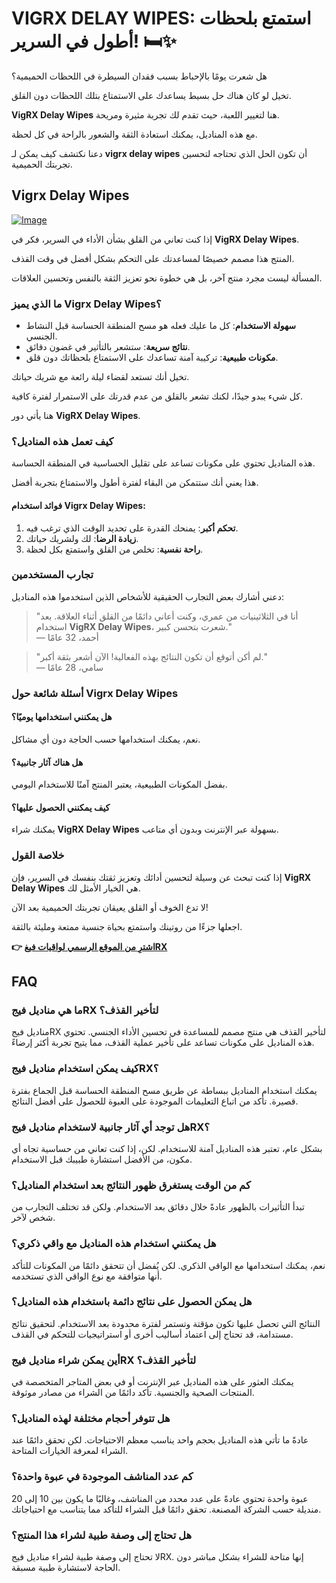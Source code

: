 # VIGRX DELAY WIPES: استمتع بلحظات أطول في السرير! 🛏️✨

هل شعرت يومًا بالإحباط بسبب فقدان السيطرة في اللحظات الحميمية؟ 

تخيل لو كان هناك حل بسيط يساعدك على الاستمتاع بتلك اللحظات دون القلق. 

**VigRX Delay Wipes** هنا لتغيير اللعبة، حيث تقدم لك تجربة مثيرة ومريحة. 

مع هذه المناديل، يمكنك استعادة الثقة والشعور بالراحة في كل لحظة. 

دعنا نكتشف كيف يمكن لـ **vigrx delay wipes** أن تكون الحل الذي تحتاجه لتحسين تجربتك الحميمية.

## Vigrx Delay Wipes

[![Image](https://www2.sellhealth.com/136/VigRX-DelayWipes-Logo-Horizontal.png)](https://gchaffi.com/82177wDR)

إذا كنت تعاني من القلق بشأن الأداء في السرير، فكر في **VigRX Delay Wipes**. 

المنتج هذا مصمم خصيصًا لمساعدتك على التحكم بشكل أفضل في وقت القذف. 

المسألة ليست مجرد منتج آخر، بل هي خطوة نحو تعزيز الثقة بالنفس وتحسين العلاقات.

### ما الذي يميز Vigrx Delay Wipes؟

- **سهولة الاستخدام**: كل ما عليك فعله هو مسح المنطقة الحساسة قبل النشاط الجنسي. 
- **نتائج سريعة**: ستشعر بالتأثير في غضون دقائق.
- **مكونات طبيعية**: تركيبة آمنة تساعدك على الاستمتاع بلحظاتك دون قلق.

تخيل أنك تستعد لقضاء ليلة رائعة مع شريك حياتك. 

كل شيء يبدو جيدًا، لكنك تشعر بالقلق من عدم قدرتك على الاستمرار لفترة كافية. 

هنا يأتي دور **VigRX Delay Wipes**.

### كيف تعمل هذه المناديل؟

هذه المناديل تحتوي على مكونات تساعد على تقليل الحساسية في المنطقة الحساسة. 

هذا يعني أنك ستتمكن من البقاء لفترة أطول والاستمتاع بتجربة أفضل.

#### فوائد استخدام Vigrx Delay Wipes:

1. **تحكم أكبر**: يمنحك القدرة على تحديد الوقت الذي ترغب فيه.
2. **زيادة الرضا**: لك ولشريك حياتك.
3. **راحة نفسية**: تخلص من القلق واستمتع بكل لحظة.

### تجارب المستخدمين

دعني أشارك بعض التجارب الحقيقية للأشخاص الذين استخدموا هذه المناديل:

> "أنا في الثلاثينيات من عمري، وكنت أعاني دائمًا من القلق أثناء العلاقة. بعد استخدام **VigRX Delay Wipes**، شعرت بتحسن كبير."  
> — أحمد، 32 عامًا

> "لم أكن أتوقع أن تكون النتائج بهذه الفعالية! الآن أشعر بثقة أكبر."  
> — سامي، 28 عامًا

### أسئلة شائعة حول Vigrx Delay Wipes

#### هل يمكنني استخدامها يوميًا؟

نعم، يمكنك استخدامها حسب الحاجة دون أي مشاكل.

#### هل هناك آثار جانبية؟

بفضل المكونات الطبيعية، يعتبر المنتج آمنًا للاستخدام اليومي.

#### كيف يمكنني الحصول عليها؟

يمكنك شراء **VigRX Delay Wipes** بسهولة عبر الإنترنت وبدون أي متاعب.

### خلاصة القول

إذا كنت تبحث عن وسيلة لتحسين أدائك وتعزيز ثقتك بنفسك في السرير، فإن **VigRX Delay Wipes** هي الخيار الأمثل لك.

لا تدع الخوف أو القلق يعيقان تجربتك الحميمية بعد الآن!

اجعلها جزءًا من روتينك واستمتع بحياة جنسية ممتعة ومليئة بالثقة.



**👉 [اشترِ من الموقع الرسمي لواقيات فيغRX](https://gchaffi.com/82177wDR)**

## FAQ

### ما هي مناديل فيجRX لتأخير القذف؟
مناديل فيجRX لتأخير القذف هي منتج مصمم للمساعدة في تحسين الأداء الجنسي. تحتوي هذه المناديل على مكونات تساعد على تأخير عملية القذف، مما يتيح تجربة أكثر إرضاءً.

### كيف يمكن استخدام مناديل فيجRX؟
يمكنك استخدام المناديل ببساطة عن طريق مسح المنطقة الحساسة قبل الجماع بفترة قصيرة. تأكد من اتباع التعليمات الموجودة على العبوة للحصول على أفضل النتائج.

### هل توجد أي آثار جانبية لاستخدام مناديل فيجRX؟
بشكل عام، تعتبر هذه المناديل آمنة للاستخدام. لكن، إذا كنت تعاني من حساسية تجاه أي مكون، من الأفضل استشارة طبيبك قبل الاستخدام.

### كم من الوقت يستغرق ظهور النتائج بعد استخدام المناديل؟
تبدأ التأثيرات بالظهور عادةً خلال دقائق بعد الاستخدام. ولكن قد تختلف التجارب من شخص لآخر.

### هل يمكنني استخدام هذه المناديل مع واقي ذكري؟
نعم، يمكنك استخدامها مع الواقي الذكري. لكن يُفضل أن تتحقق دائمًا من المكونات للتأكد أنها متوافقة مع نوع الواقي الذي تستخدمه.

### هل يمكن الحصول على نتائج دائمة باستخدام هذه المناديل؟
النتائج التي تحصل عليها تكون مؤقتة وتستمر لفترة محدودة بعد الاستخدام. لتحقيق نتائج مستدامة، قد تحتاج إلى اعتماد أساليب أخرى أو استراتيجيات للتحكم في القذف.

### أين يمكن شراء مناديل فيجRX لتأخير القذف؟
يمكنك العثور على هذه المناديل عبر الإنترنت أو في بعض المتاجر المتخصصة في المنتجات الصحية والجنسية. تأكد دائمًا من الشراء من مصادر موثوقة.

### هل تتوفر أحجام مختلفة لهذه المناديل؟
عادةً ما تأتي هذه المناديل بحجم واحد يناسب معظم الاحتياجات. لكن تحقق دائمًا عند الشراء لمعرفة الخيارات المتاحة.

### كم عدد المناشف الموجودة في عبوة واحدة؟
عبوة واحدة تحتوي عادةً على عدد محدد من المناشف، وغالبًا ما يكون بين 10 إلى 20 منديلة حسب الشركة المصنعة. تحقق دائمًا قبل الشراء للتأكد مما يتناسب مع احتياجاتك.

### هل تحتاج إلى وصفة طبية لشراء هذا المنتج؟
لا تحتاج إلى وصفة طبية لشراء مناديل فيجRX. إنها متاحة للشراء بشكل مباشر دون الحاجة لاستشارة طبية مسبقة.